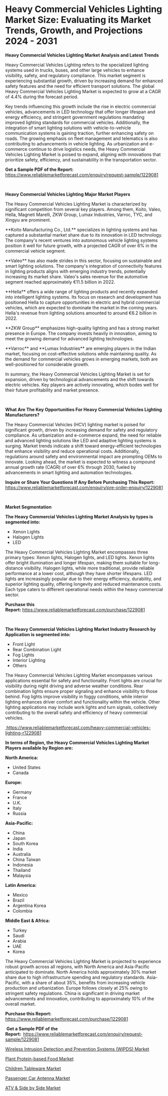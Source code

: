 <p><h1>Heavy Commercial Vehicles Lighting Market Size: Evaluating its Market Trends, Growth, and Projections 2024 - 2031</h1></p><p><strong>Heavy Commercial Vehicles Lighting Market Analysis and Latest Trends</strong></p>
<p><p>Heavy Commercial Vehicles Lighting refers to the specialized lighting systems used in trucks, buses, and other large vehicles to enhance visibility, safety, and regulatory compliance. This market segment is experiencing substantial growth, driven by increasing demand for enhanced safety features and the need for efficient transport solutions. The global Heavy Commercial Vehicles Lighting Market is expected to grow at a CAGR of 4.4% during the forecast period.</p><p>Key trends influencing this growth include the rise in electric commercial vehicles, advancements in LED technology that offer longer lifespan and energy efficiency, and stringent government regulations mandating improved lighting standards for commercial vehicles. Additionally, the integration of smart lighting solutions with vehicle-to-vehicle communication systems is gaining traction, further enhancing safety on roads. The growing emphasis on fleet management and telematics is also contributing to advancements in vehicle lighting. As urbanization and e-commerce continue to drive logistics needs, the Heavy Commercial Vehicles Lighting Market is poised to expand, aligning with innovations that prioritize safety, efficiency, and sustainability in the transportation sector.</p></p>
<p><strong>Get a Sample PDF of the Report:&nbsp;</strong> <a href="https://www.reliablemarketforecast.com/enquiry/request-sample/1229081?utm_campaign=1108&utm_medium=2&utm_source=Github&utm_content=ia&utm_term=15102024&utm_id=heavy-commercial-vehicles-lighting">https://www.reliablemarketforecast.com/enquiry/request-sample/1229081</a></p>
<p>&nbsp;</p>
<p><strong>Heavy Commercial Vehicles Lighting Major Market Players</strong></p>
<p><p>The Heavy Commercial Vehicles Lighting Market is characterized by significant competition from several key players. Among them, Koito, Valeo, Hella, Magneti Marelli, ZKW Group, Lumax Industries, Varroc, TYC, and Xingyu are prominent.</p><p>**Koito Manufacturing Co., Ltd.** specializes in lighting systems and has captured a substantial market share due to its innovation in LED technology. The company's recent ventures into autonomous vehicle lighting systems position it well for future growth, with a projected CAGR of over 6% in the commercial vehicle segment.</p><p>**Valeo** has also made strides in this sector, focusing on sustainable and smart lighting solutions. The company's integration of connectivity features in lighting products aligns with emerging industry trends, potentially increasing its market share. Valeo's sales revenue for the automotive segment reached approximately €11.5 billion in 2022.</p><p>**Hella** offers a wide range of lighting products and recently expanded into intelligent lighting systems. Its focus on research and development has positioned Hella to capture opportunities in electric and hybrid commercial vehicles, which are expected to dominate the market in the coming years. Hella's revenue from lighting solutions amounted to around €6.2 billion in 2022.</p><p>**ZKW Group** emphasizes high-quality lighting and has a strong market presence in Europe. The company invests heavily in innovation, aiming to meet the growing demand for advanced lighting technologies. </p><p>**Varroc** and **Lumax Industries** are emerging players in the Indian market, focusing on cost-effective solutions while maintaining quality. As the demand for commercial vehicles grows in emerging markets, both are well-positioned for considerable growth.</p><p>In summary, the Heavy Commercial Vehicles Lighting Market is set for expansion, driven by technological advancements and the shift towards electric vehicles. Key players are actively innovating, which bodes well for their future profitability and market presence.</p></p>
<p>&nbsp;</p>
<p><strong>What Are The Key Opportunities For Heavy Commercial Vehicles Lighting Manufacturers?</strong></p>
<p><p>The Heavy Commercial Vehicles (HCV) lighting market is poised for significant growth, driven by increasing demand for safety and regulatory compliance. As urbanization and e-commerce expand, the need for reliable and advanced lighting solutions like LED and adaptive lighting systems is surging. Market trends indicate a shift toward energy-efficient technologies that enhance visibility and reduce operational costs. Additionally, regulations around safety and environmental impact are prompting OEMs to innovate. Looking ahead, the market is expected to witness a compound annual growth rate (CAGR) of over 6% through 2030, fueled by advancements in smart lighting and automation technologies.</p></p>
<p><strong>Inquire or Share Your Questions If Any Before Purchasing This Report:</strong> <a href="https://www.reliablemarketforecast.com/enquiry/pre-order-enquiry/1229081?utm_campaign=1108&utm_medium=2&utm_source=Github&utm_content=ia&utm_term=15102024&utm_id=heavy-commercial-vehicles-lighting">https://www.reliablemarketforecast.com/enquiry/pre-order-enquiry/1229081</a></p>
<p>&nbsp;</p>
<p><strong>Market Segmentation</strong></p>
<p><strong>The Heavy Commercial Vehicles Lighting Market Analysis by types is segmented into:</strong></p>
<p><ul><li>Xenon Lights</li><li>Halogen Lights</li><li>LED</li></ul></p>
<p><p>The Heavy Commercial Vehicles Lighting Market encompasses three primary types: Xenon lights, Halogen lights, and LED lights. Xenon lights offer bright illumination and longer lifespan, making them suitable for long-distance visibility. Halogen lights, while more traditional, provide reliable performance at a lower cost, although they have shorter lifespans. LED lights are increasingly popular due to their energy efficiency, durability, and superior lighting quality, offering longevity and reduced maintenance costs. Each type caters to different operational needs within the heavy commercial sector.</p></p>
<p><strong>Purchase this Report:&nbsp;</strong><a href="https://www.reliablemarketforecast.com/purchase/1229081?utm_campaign=1108&utm_medium=2&utm_source=Github&utm_content=ia&utm_term=15102024&utm_id=heavy-commercial-vehicles-lighting">https://www.reliablemarketforecast.com/purchase/1229081</a></p>
<p>&nbsp;</p>
<p><strong>The Heavy Commercial Vehicles Lighting Market Industry Research by Application is segmented into:</strong></p>
<p><ul><li>Front Light</li><li>Rear Combination Light</li><li>Fog Lights</li><li>Interior Lighting</li><li>Others</li></ul></p>
<p><p>The Heavy Commercial Vehicles Lighting Market encompasses various applications essential for safety and functionality. Front lights are crucial for visibility during night driving and adverse weather conditions. Rear combination lights ensure proper signaling and enhance visibility to those behind. Fog lights improve visibility in foggy conditions, while interior lighting enhances driver comfort and functionality within the vehicle. Other lighting applications may include work lights and turn signals, collectively contributing to the overall safety and efficiency of heavy commercial vehicles.</p></p>
<p><a href="https://www.reliablemarketforecast.com/heavy-commercial-vehicles-lighting-r1229081?utm_campaign=1108&utm_medium=2&utm_source=Github&utm_content=ia&utm_term=15102024&utm_id=heavy-commercial-vehicles-lighting">&nbsp;https://www.reliablemarketforecast.com/heavy-commercial-vehicles-lighting-r1229081</a></p>
<p><strong>In terms of Region, the Heavy Commercial Vehicles Lighting Market Players available by Region are:</strong></p>
<p>
    <p> <strong> North America: </strong>
        <ul>
            <li>United States</li>
            <li>Canada</li>
        </ul>
        </p> 
    <p> <strong> Europe: </strong>
        <ul>
            <li>Germany</li>
            <li>France</li>
            <li>U.K.</li>
            <li>Italy</li>
            <li>Russia</li>
        </ul>
        </p> 
    <p> <strong> Asia-Pacific: </strong>
        <ul>
            <li>China</li>
            <li>Japan</li>
            <li>South Korea</li>
            <li>India</li>
            <li>Australia</li>
            <li>China Taiwan</li>
            <li>Indonesia</li>
            <li>Thailand</li>
            <li>Malaysia</li>
        </ul>
        </p> 
    <p> <strong> Latin America: </strong>
        <ul>
            <li>Mexico</li>
            <li>Brazil</li>
            <li>Argentina Korea</li>
            <li>Colombia</li>
        </ul>
        </p> 
    <p> <strong> Middle East & Africa: </strong>
        <ul>
            <li>Turkey</li>
            <li>Saudi</li>
            <li>Arabia</li>
            <li>UAE</li>
            <li>Korea</li>
        </ul>
    </p>
    </p>
<p><p>The Heavy Commercial Vehicles Lighting Market is projected to experience robust growth across all regions, with North America and Asia-Pacific anticipated to dominate. North America holds approximately 30% market share due to high infrastructure spending and regulatory standards. Asia-Pacific, with a share of about 35%, benefits from increasing vehicle production and urbanization. Europe follows closely at 25% owing to stringent safety regulations. China is significant in driving market advancements and innovation, contributing to approximately 10% of the overall market.</p></p>
<p><strong>Purchase this Report: </strong><a href="https://www.reliablemarketforecast.com/purchase/1229081?utm_campaign=1108&utm_medium=2&utm_source=Github&utm_content=ia&utm_term=15102024&utm_id=heavy-commercial-vehicles-lighting">https://www.reliablemarketforecast.com/purchase/1229081</a></p>
<p>&nbsp;<strong>Get a Sample PDF of the Report:&nbsp;&nbsp;</strong><a href="https://www.reliablemarketforecast.com/enquiry/request-sample/1229081?utm_campaign=1108&utm_medium=2&utm_source=Github&utm_content=ia&utm_term=15102024&utm_id=heavy-commercial-vehicles-lighting">https://www.reliablemarketforecast.com/enquiry/request-sample/1229081</a></p>
<p><strong></strong></p>
<p><p><a href="https://github.com/halkoitweden3/Market-Research-Report-List-1/blob/main/wireless-intrusion-detection-and-prevention-systems-wipds-market.md?utm_campaign=1108&utm_medium=2&utm_source=Github&utm_content=ia&utm_term=15102024&utm_id=heavy-commercial-vehicles-lighting">Wireless Intrusion Detection and Prevention Systems (WIPDS) Market</a></p><p><a href="https://www.linkedin.com/pulse/future-innovation-global-plant-protein-based-food-market-urktf?trk=public_post_embed_feed-article-content&utm_campaign=1108&utm_medium=2&utm_source=Github&utm_content=ia&utm_term=15102024&utm_id=heavy-commercial-vehicles-lighting">Plant Protein-based Food Market</a></p><p><a href="https://github.com/rozh43oreder/Market-Research-Report-List-1/blob/main/children-tableware-market.md?utm_campaign=1108&utm_medium=2&utm_source=Github&utm_content=ia&utm_term=15102024&utm_id=heavy-commercial-vehicles-lighting">Children Tableware Market</a></p><p><a href="https://www.linkedin.com/pulse/passenger-car-antenna-market-trends-growth-outlook-2024-zyacf?trk=public_post_embed_feed-article-content&utm_campaign=1108&utm_medium=2&utm_source=Github&utm_content=ia&utm_term=15102024&utm_id=heavy-commercial-vehicles-lighting">Passenger Car Antenna Market</a></p><p><a href="https://www.linkedin.com/pulse/atv-side-market-innovations-trends-comprehensive-study-gterf?trk=public_post_embed_feed-article-content&utm_campaign=1108&utm_medium=2&utm_source=Github&utm_content=ia&utm_term=15102024&utm_id=heavy-commercial-vehicles-lighting">ATV & Side by Side Market</a></p></p>